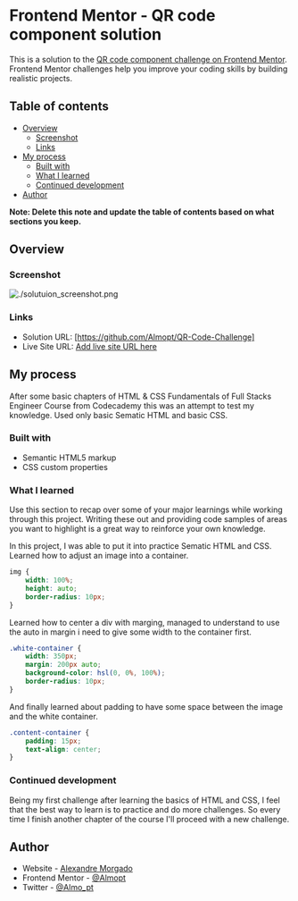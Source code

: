 # Frontend Mentor - QR code component solution

This is a solution to the [QR code component challenge on Frontend Mentor](https://www.frontendmentor.io/challenges/qr-code-component-iux_sIO_H). Frontend Mentor challenges help you improve your coding skills by building realistic projects. 

## Table of contents

- [Overview](#overview)
  - [Screenshot](#screenshot)
  - [Links](#links)
- [My process](#my-process)
  - [Built with](#built-with)
  - [What I learned](#what-i-learned)
  - [Continued development](#continued-development)
- [Author](#author)

**Note: Delete this note and update the table of contents based on what sections you keep.**

## Overview

### Screenshot

![./solutuion_screenshot.png](./solutuion_screenshot.png)

### Links

- Solution URL: [https://github.com/Almopt/QR-Code-Challenge]
- Live Site URL: [Add live site URL here](https://your-live-site-url.com)

## My process
After some basic chapters of HTML & CSS Fundamentals of Full Stacks Engineer Course from Codecademy this was an attempt to test my knowledge. Used only basic Sematic HTML and basic CSS.

### Built with

- Semantic HTML5 markup
- CSS custom properties

### What I learned

Use this section to recap over some of your major learnings while working through this project. Writing these out and providing code samples of areas you want to highlight is a great way to reinforce your own knowledge.

In this project, I was able to put it into practice Sematic HTML and CSS. Learned how to adjust an image into a container.
```css
img {
    width: 100%;
    height: auto;
    border-radius: 10px;
}
```

Learned how to center a div with marging, managed to understand to use the auto in margin i need to give some width to the container first.
```css
.white-container {
    width: 350px;
    margin: 200px auto;
    background-color: hsl(0, 0%, 100%);
    border-radius: 10px;
}
```

And finally learned about padding to have some space between the image and the white container.
```css
.content-container {
    padding: 15px;
    text-align: center;
}
```

### Continued development

Being my first challenge after learning the basics of HTML and CSS, I feel that the best way to learn is to practice and do more challenges. So every time I finish another chapter of the course I'll proceed with a new challenge.


## Author

- Website - [Alexandre Morgado](https://github.com/Almopt)
- Frontend Mentor - [@Almopt](https://www.frontendmentor.io/profile/Almopt)
- Twitter - [@Almo_pt](https://twitter.com/Almo_pt)

